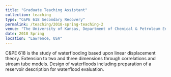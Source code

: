 ```yaml
---
title: "Graduate Teaching Assistant"
collection: teaching
type: "C&PE 618 Secondary Recovery"
permalink: /teaching/2018-spring-teaching-2
venue: "The University of Kansas, Department of Chemical & Petroleum Engineering"
date: 2018 Spring
location: "Lawrence, USA"
---
```


C&PE 618 is the study of waterflooding based upon linear displacement theory. Extension to two and three dimensions through correlations and stream tube models. Design of waterfloods including preparation of a reservoir description for waterflood evaluation.
